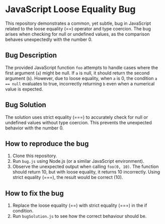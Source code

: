 # JavaScript Loose Equality Bug

This repository demonstrates a common, yet subtle, bug in JavaScript related to the loose equality (==) operator and type coercion.  The bug arises when checking for null or undefined values, as the comparison behaves unexpectedly with the number 0.

## Bug Description

The provided JavaScript function `foo` attempts to handle cases where the first argument (`a`) might be null. If `a` is null, it should return the second argument (`b`). However, due to loose equality, when `a` is 0, the condition `a == null` evaluates to true, incorrectly returning `b` even when a numerical value is expected.

## Bug Solution

The solution uses strict equality (===) to accurately check for null or undefined values without type coercion.  This prevents the unexpected behavior with the number 0.

## How to reproduce the bug

1. Clone this repository.
2. Run `bug.js` using Node.js (or a similar JavaScript environment).
3. Observe the unexpected output when calling `foo(0, 10)`. The function should return 10, but with loose equality, it returns 10 incorrectly.  Using strict equality (===), the result would be correct (10).

## How to fix the bug

1. Replace the loose equality (==) with strict equality (===) in the if condition.
2. Run `bugSolution.js` to see how the correct behaviour should be.
